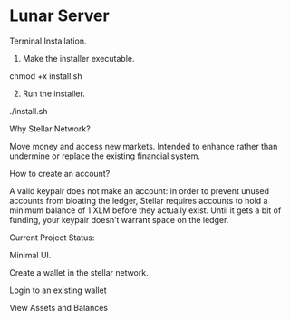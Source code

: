 # Lunar Server

Terminal Installation.

1. Make the installer executable.

chmod +x install.sh

2. Run the installer.

./install.sh

Why Stellar Network?

Move money and access new markets.
Intended to enhance rather than undermine or replace the existing financial system.

How to create an account?

A valid keypair does not make an account: in order to prevent unused accounts from bloating the ledger, Stellar requires accounts to hold a minimum balance of 1 XLM before they actually exist. Until it gets a bit of funding, your keypair doesn’t warrant space on the ledger.

Current Project Status:

Minimal UI.

Create a wallet in the stellar network.

Login to an existing wallet

View Assets and Balances
